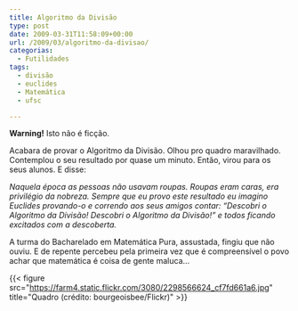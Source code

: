 ```yaml
---
title: Algoritmo da Divisão
type: post
date: 2009-03-31T11:58:09+00:00
url: /2009/03/algoritmo-da-divisao/
categorias:
  - Futilidades
tags:
  - divisão
  - euclides
  - Matemática
  - ufsc

---
```

**Warning!** Isto não é ficção.

Acabara de provar o Algoritmo da Divisão. Olhou pro quadro maravilhado. Contemplou o seu resultado por quase um minuto. Então, virou para os seus alunos. E disse:

_Naquela época as pessoas não usavam roupas. Roupas eram caras, era privilégio da nobreza. Sempre que eu provo este resultado eu imagino Euclides provando-o e correndo aos seus amigos contar: “Descobri o Algoritmo da Divisão! Descobri o Algoritmo da Divisão!” e todos ficando excitados com a descoberta._

A turma do Bacharelado em Matemática Pura, assustada, fingiu que não ouviu. E de repente percebeu pela primeira vez que é compreensível o povo achar que matemática é coisa de gente maluca…

{{< figure src="https://farm4.static.flickr.com/3080/2298566624_cf7fd661a6.jpg" title="Quadro (crédito: bourgeoisbee/Flickr)" >}}
